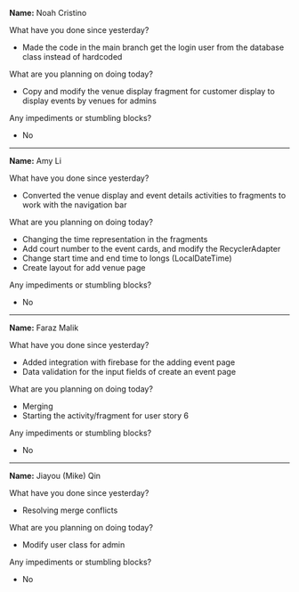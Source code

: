 __Name:__ Noah Cristino

What have you done since yesterday?
* Made the code in the main branch get the login user from the database class instead of hardcoded

What are you planning on doing today?
* Copy and modify the venue display fragment for customer display to display events by venues for admins

Any impediments or stumbling blocks?
* No

---

__Name:__ Amy Li

What have you done since yesterday?
* Converted the venue display and event details activities to fragments to work with the navigation bar

What are you planning on doing today?
* Changing the time representation in the fragments
* Add court number to the event cards, and modify the RecyclerAdapter 
* Change start time and end time to longs (LocalDateTime)
* Create layout for add venue page

Any impediments or stumbling blocks?
* No

---

__Name:__ Faraz Malik

What have you done since yesterday?
* Added integration with firebase for the adding event page
* Data validation for the input fields of create an event page

What are you planning on doing today?
* Merging 
* Starting the activity/fragment for user story 6

Any impediments or stumbling blocks?
* No

---

__Name:__ Jiayou (Mike) Qin

What have you done since yesterday?
* Resolving merge conflicts

What are you planning on doing today?
* Modify user class for admin

Any impediments or stumbling blocks?
* No
